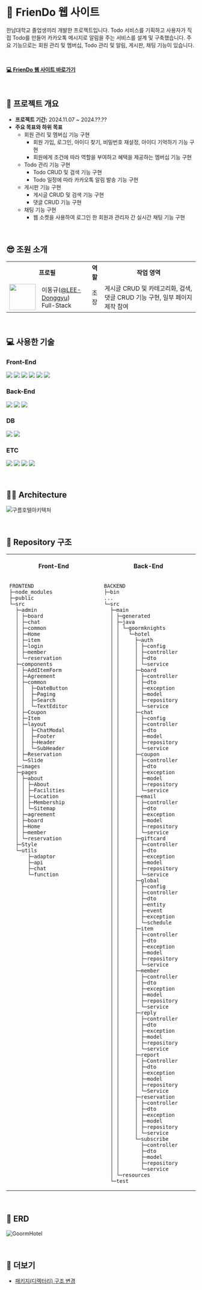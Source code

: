 # 🏰 FrienDo 웹 사이트

한남대학교 졸업생끼리 개발한 프로젝트입니다. Todo 서비스를 기획하고 사용자가 직접 Todo를 만들어 카카오톡 메시지로 알림을 주는 서비스를 설계 및 구축했습니다. 주요 기능으로는 회원 관리 및 멤버십, Todo 관리 및 알림, 게시판, 채팅 기능이 있습니다.

<br>

[**💻 FrienDo 웹 사이트 바로가기**](???????)

<br>

## 📌 프로젝트 개요

- **프로젝트 기간:** 2024.11.07 ~ 2024.??.??
- **주요 목표와 하위 목표**
  - 회원 관리 및 멤버십 기능 구현
    - 회원 가입, 로그인, 아이디 찾기, 비밀번호 재설정, 아이디 기억하기 기능 구현
    - 회원에게 조건에 따라 역할을 부여하고 혜택을 제공하는 멤버십 기능 구현
  - Todo 관리 기능 구현
    - Todo CRUD 및 검색 기능 구현
    - Todo 일정에 따라 카카오톡 알림 발송 기능 구현
  - 게시판 기능 구현
    - 게시글 CRUD 및 검색 기능 구현
    - 댓글 CRUD 기능 구현
  - 채팅 기능 구현
    - 웹 소켓을 사용하여 로그인 한 회원과 관리자 간 실시간 채팅 기능 구현

<br>

## 😎 조원 소개

<table>
  <tr>
    <th colspan="2" align="center">프로필</th>
    <th align="center">역할</th>
    <th align="center">작업 영역</th>
  </tr>
  <tr>
    <td align="center"><img src="https://avatars.githubusercontent.com/u/62269067?v=4" width="70"></td>
    <td>이동규(<a href="https://github.com/LEE-Donggyu" target="_blank">@LEE-Donggyu</a>)<br>Full-Stack</td>
    <td align="center">조장</td>
    <td>게시글 CRUD 및 카테고리화, 검색, 댓글 CRUD 기능 구현, 일부 페이지 제작 참여</td>
  </tr>
</table>

<br>

## 💻 사용한 기술

### Front-End

<img src="https://img.shields.io/badge/react-61DAFB?style=for-the-badge&logo=react&logoColor=black"> <img src="https://img.shields.io/badge/redux-764ABC?style=for-the-badge&logo=redux&logoColor=white"> <img src="https://img.shields.io/badge/typescript-3178C6?style=for-the-badge&logo=typescript&logoColor=white"> <img src="https://img.shields.io/badge/javascript-F7DF1E?style=for-the-badge&logo=javascript&logoColor=black"> <img src="https://img.shields.io/badge/html5-E34F26?style=for-the-badge&logo=html5&logoColor=white"> <img src="https://img.shields.io/badge/css-1572B6?style=for-the-badge&logo=css3&logoColor=white">

### Back-End

<img src="https://img.shields.io/badge/java-007396?style=for-the-badge&logo=java&logoColor=white"> <img src="https://img.shields.io/badge/spring-6DB33F?style=for-the-badge&logo=spring&logoColor=white"> <img src="https://img.shields.io/badge/springboot-6DB33F?style=for-the-badge&logo=springboot&logoColor=white">

### DB

<img src="https://img.shields.io/badge/mariadb-003545?style=for-the-badge&logo=mariadb&logoColor=white"> <img src="https://img.shields.io/badge/h2-0000bb?style=for-the-badge&logo=h2&logoColor=white">

### ETC

<img src="https://img.shields.io/badge/discord-5865F2?style=for-the-badge&logo=discord&logoColor=white"> <img src="https://img.shields.io/badge/github-181717?style=for-the-badge&logo=github&logoColor=white"> <img src="https://img.shields.io/badge/gitbook-3884FF?style=for-the-badge&logo=gitbook&logoColor=white"> <img src="https://img.shields.io/badge/googlesheets-34A853?style=for-the-badge&logo=googlesheets&logoColor=white">

<br>

## ✍🏻 Architecture

![구름호텔아키텍처](https://github.com/goorm-fullstack/GoormHotel/assets/121299334/4e735943-4dc6-4c1c-99ad-8ea078223232)

<br>

## 📁 Repository 구조

<table style="width: 100% !important;">
<tr>
<th align="center">
<img width="384" height="1">
<p>Front-End</p>
</th>
<th align="center">
<img width="384" height="1">
<p>Back-End</p>
</th>
</tr>
<tr>
<td valign="top">

```
FRONTEND
├─node_modules
├─public
└─src
  ├─admin
  │ ├─board
  │ ├─chat
  │ ├─common
  │ ├─Home
  │ ├─item
  │ ├─login
  │ ├─member
  │ └─reservation
  ├─components
  │ ├─AddItemForm
  │ ├─Agreement
  │ ├─common
  │ │  ├─DateButton
  │ │  ├─Paging
  │ │  ├─Search
  │ │  └─TextEditor
  │ ├─Coupon
  │ ├─Item
  │ ├─layout
  │ │  ├─ChatModal
  │ │  ├─Footer
  │ │  ├─Header
  │ │  └─SubHeader
  │ ├─Reservation
  │ └─Slide
  ├─images
  ├─pages
  │ ├─about
  │ │ ├─About
  │ │ ├─Facilities
  │ │ ├─Location
  │ │ ├─Membership
  │ │ └─Sitemap
  │ ├─agreement
  │ ├─board
  │ ├─Home
  │ ├─member
  │ └─reservation
  ├─Style
  └─utils
      ├─adaptor
      ├─api
      ├─chat
      └─function
```

</td>
<td>

```
BACKEND
├─bin
...
└─src
  ├─main
  │ ├─generated
  │ ├─java
  │ │ └─goormknights
  │ │   └─hotel
  │ │     ├─auth
  │ │     │ ├─config
  │ │     │ ├─controller
  │ │     │ ├─dto
  │ │     │ └─service
  │ │     ├─board
  │ │     │ ├─controller
  │ │     │ ├─dto
  │ │     │ ├─exception
  │ │     │ ├─model
  │ │     │ ├─repository
  │ │     │ └─service
  │ │     ├─chat
  │ │     │ ├─config
  │ │     │ ├─controller
  │ │     │ ├─dto
  │ │     │ ├─model
  │ │     │ ├─repository
  │ │     │ └─service
  │ │     ├─coupon
  │ │     │ ├─controller
  │ │     │ ├─dto
  │ │     │ ├─exception
  │ │     │ ├─model
  │ │     │ ├─repository
  │ │     │ └─service
  │ │     ├─email
  │ │     │ ├─controller
  │ │     │ ├─dto
  │ │     │ ├─exception
  │ │     │ ├─model
  │ │     │ ├─repository
  │ │     │ └─service
  │ │     ├─giftcard
  │ │     │ ├─controller
  │ │     │ ├─dto
  │ │     │ ├─exception
  │ │     │ ├─model
  │ │     │ ├─repository
  │ │     │ └─service
  │ │     ├─global
  │ │     │ ├─config
  │ │     │ ├─controller
  │ │     │ ├─dto
  │ │     │ ├─entity
  │ │     │ ├─event
  │ │     │ ├─exception
  │ │     │ └─schedule
  │ │     ├─item
  │ │     │ ├─controller
  │ │     │ ├─dto
  │ │     │ ├─exception
  │ │     │ ├─model
  │ │     │ ├─repository
  │ │     │ └─service
  │ │     ├─member
  │ │     │ ├─controller
  │ │     │ ├─dto
  │ │     │ ├─exception
  │ │     │ ├─model
  │ │     │ ├─repository
  │ │     │ └─service
  │ │     ├─reply
  │ │     │ ├─controller
  │ │     │ ├─dto
  │ │     │ ├─exception
  │ │     │ ├─model
  │ │     │ ├─repository
  │ │     │ └─service
  │ │     ├─report
  │ │     │ ├─Controller
  │ │     │ ├─dto
  │ │     │ ├─exception
  │ │     │ ├─model
  │ │     │ ├─repository
  │ │     │ └─Service
  │ │     ├─reservation
  │ │     │ ├─controller
  │ │     │ ├─dto
  │ │     │ ├─exception
  │ │     │ ├─model
  │ │     │ ├─repository
  │ │     │ └─service
  │ │     └─subscribe
  │ │       ├─controller
  │ │       ├─dto
  │ │       ├─model
  │ │       ├─repository
  │ │       └─service
  │ └─resources
  └─test
```

</td>
</tr>
</table>

<br>

## 💾 ERD

![GoormHotel](https://github.com/goorm-fullstack/GoormHotel/assets/121299334/422972a4-bab8-4745-9d52-cd738319afad)

<br>

## 📌 더보기

- [패키지(디렉터리) 구조 변경](https://github.com/goorm-fullstack/GoormHotel/issues/26)
